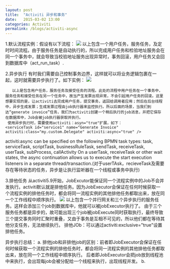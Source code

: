 ```yaml
---
layout: post
title:  "Activiti 异步和事务"
date:   2015-03-02 13:00
categories: Activiti
permalink: /blogs/activiti-async
---
```


1.默认流程实例：假设有以下流程：
![](http://e-present.github.io/images/activit-2016-03-01.png)
       以上包含一个用户任务，服务任务，及定时时间流程。由于服务任务是自动执行的，所以完成用户任务和检验地址服务会在同一个事务中，就会导致当校验地址服务出现异常时，事务回滚，用户任务又会回到数据库中（act_run_task）.

2.异步执行
    有时我们需要自己控制事务边界，这样就可以将业务逻辑包裹在一起，这时就需要异步执行了。如下实例：
    ![](http://e-present.github.io/images/activit-2016-03-06-01.png)
    
       以上是包含用户任务，服务任务及接受任务的流程。此处的流程中用户任务在一个事务中，服务任务和接受任务在另一个任务中，故当产生发票出现异常，不会引起用户任务的回滚。这里想要实现的是，让activiti去完成用户任务，提交事务，返回给调用者应用；然后在后台线程中，异步生成发票；生成发票过程由job执行器来监控执行。所以后面的场景，当我们到达“generate invoice”任务，我们为activiti创建一个稍后执行的job消息，并把它保存在数据库中，Job会被job执行器获取并执行。
     使用异步执行时，需要使用activiti：asyn="true"扩展，如下：
    <serviceTask id="service1" name="Generate Invoice" activiti:class="my.custom.Delegate" activiti:async="true" />
 activiti:async can be specified on the following BPMN task types: task, serviceTask, scriptTask, businessRuleTask,         sendTask, receiveTask, userTask, subProcess, callActivity
On a userTask, receiveTask or other wait states, the async continuation allows us to execute the start execution listeners in a separate thread/transaction.(对于userTAsk，recieveTask及需要存在等待状态的任务，异步是让执行监听器在一个线程或事务中执行)


3.排他任务
    从activiti5.9开始，JobExcutor能保证同一个流程实例中的Job不会并发执行。activiti默认就是排他任务。因为JobExecutor会保证在任何时候获取一个流程实例的排他任务时，都会将同一流程实例的其他排他任务都取出来，放在同一个工作线程中顺序执行。
     ![](http://e-present.github.io/images/activiti-2016-03-06-02.png)
      以上包含一个并行网关和三个异步执行的服务任务。这样会添加三个job到数据库中，他就可以被jobExecutor执行了。
       由于三个服务任务都是异步的，故可能出现三个job被jobExecute同时获取执行，最终导致三个提交事务同时汇聚时重叠，又由于事务是互相不可见的，所以他们都在等待其他分支任务，无法继续执行。
     排他JOb：可以通过activiti:exclusive="true"设置排他任务。


异步执行总结：
    a. 排他job和非排他job的区别：前者即JobExecutor会保证在任何时候获取一个流程实例的排他任务时，都会将同一流程实例的其他排他任务都取出来，放在同一个工作线程中顺序执行。 后者即JobExecutor会把job放到线程池中来执行，会出现每job会被分配给一个线程来执行，出现线程并发。
   b.



